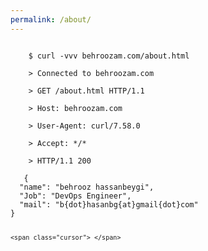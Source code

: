 ```yaml
---
permalink: /about/
---
```

<html lang="en">
<head>
<link rel="stylesheet" href="../css/terminal.css">
</head>
<body>
<div id="terminal">
  <code>
    $ curl -vvv behroozam.com/about.html<br>
    > Connected to behroozam.com<br>
    > GET /about.html HTTP/1.1<br>
    > Host: behroozam.com<br>
    > User-Agent: curl/7.58.0<br>
    > Accept: */*<br>
    > HTTP/1.1 200 <br>
   {
  "name": "behrooz hassanbeygi",
  "Job": "DevOps Engineer",
  "mail": "b{dot}hasanbg{at}gmail{dot}com"
}

    <span class="cursor">_</span>
  </code>
  <div class="overlay"></div>
</div>
</body>
</html>

